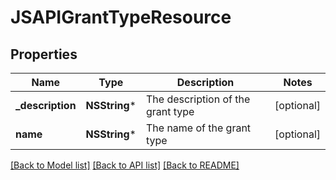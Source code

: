 # JSAPIGrantTypeResource

## Properties
Name | Type | Description | Notes
------------ | ------------- | ------------- | -------------
**_description** | **NSString*** | The description of the grant type | [optional] 
**name** | **NSString*** | The name of the grant type | [optional] 

[[Back to Model list]](../README.md#documentation-for-models) [[Back to API list]](../README.md#documentation-for-api-endpoints) [[Back to README]](../README.md)



